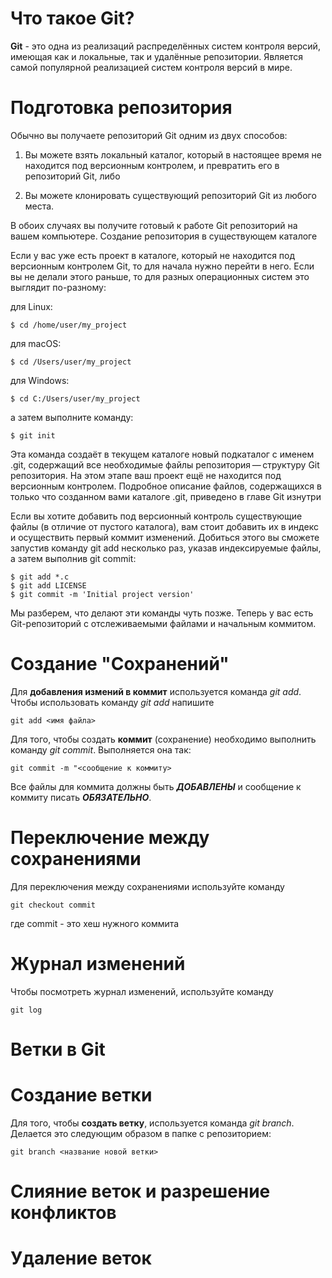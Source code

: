 # Что такое Git?

**Git** - это одна из реализаций распределённых систем контроля версий, имеющая как и локальные, так и удалённые репозитории. Является самой популярной реализацией систем контроля версий в мире.

# Подготовка репозитория

Обычно вы получаете репозиторий Git одним из двух способов:

1. Вы можете взять локальный каталог, который в настоящее время не находится под версионным контролем, и превратить его в репозиторий Git, либо

2. Вы можете клонировать существующий репозиторий Git из любого места.

В обоих случаях вы получите готовый к работе Git репозиторий на вашем компьютере.
Создание репозитория в существующем каталоге

Если у вас уже есть проект в каталоге, который не находится под версионным контролем Git, то для начала нужно перейти в него. Если вы не делали этого раньше, то для разных операционных систем это выглядит по-разному:

для Linux:

    $ cd /home/user/my_project

для macOS:

    $ cd /Users/user/my_project

для Windows:

    $ cd C:/Users/user/my_project

а затем выполните команду:

    $ git init

Эта команда создаёт в текущем каталоге новый подкаталог с именем .git, содержащий все необходимые файлы репозитория — структуру Git репозитория. На этом этапе ваш проект ещё не находится под версионным контролем. Подробное описание файлов, содержащихся в только что созданном вами каталоге .git, приведено в главе Git изнутри

Если вы хотите добавить под версионный контроль существующие файлы (в отличие от пустого каталога), вам стоит добавить их в индекс и осуществить первый коммит изменений. Добиться этого вы сможете запустив команду git add несколько раз, указав индексируемые файлы, а затем выполнив git commit:

    $ git add *.c
    $ git add LICENSE
    $ git commit -m 'Initial project version'

Мы разберем, что делают эти команды чуть позже. Теперь у вас есть Git-репозиторий с отслеживаемыми файлами и начальным коммитом.

# Создание "Сохранений"

Для **добавления измений в коммит** используется команда *git add*. Чтобы использовать команду *git add* напишите 

    git add <имя файла>

Для того, чтобы создать **коммит** (сохранение) необходимо выполнить команду *git commit*. Выполняется она так: 

    git commit -m "<сообщение к коммиту> 
Все файлы для коммита должны быть ***ДОБАВЛЕНЫ*** и сообщение к коммиту писать ***ОБЯЗАТЕЛЬНО***.

# Переключение между сохранениями

Для переключения между сохранениями используйте команду

    git checkout commit

где commit - это хеш нужного коммита

# Журнал изменений

Чтобы посмотреть журнал изменений, используйте команду

    git log

# Ветки в Git

# **Создание ветки**

Для того, чтобы **создать ветку**, используется команда *git branch*. Делается это следующим образом в папке с репозиторием: 

    git branch <название новой ветки>
    
# Слияние веток и разрешение конфликтов

# Удаление веток
